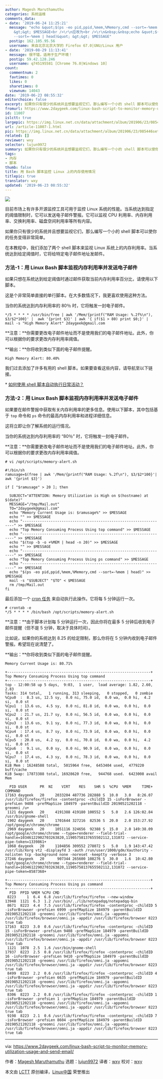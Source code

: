 ```yaml
---
author: Magesh Maruthamuthu
categories: 系统运维
comments_data:
- date: '2019-06-24 11:25:21'
  message: "echo &quot;$(ps -eo pid,ppid,%mem,%Memory,cmd --sort=-%mem | head)&quot;
    &gt;&gt; $MESSAGE<br />\r\n应改为<br />\r\n&nbsp;&nbsp;echo &quot;$(ps -eo pid,ppid,%mem,%cpu,cmd
    --sort=-%mem | head)&quot; &gt;&gt; $MESSAGE"
  postip: 162.105.95.56
  username: 来自北京北京大学的 Firefox 67.0|GNU/Linux 用户
- date: '2019-08-29 11:13:41'
  message: 很不错，适用于生产环境！
  postip: 59.42.128.246
  username: q745195581 [Chrome 76.0|Windows 10]
count:
  commentnum: 2
  favtimes: 0
  likes: 0
  sharetimes: 0
  viewnum: 14043
date: '2019-06-23 08:55:32'
editorchoice: false
excerpt: 如果你只有很少的系统并且想要监视它们，那么编写一个小的 shell 脚本可以使你的任务变得非常简单。
fromurl: https://www.2daygeek.com/linux-bash-script-to-monitor-memory-utilization-usage-and-send-email/
id: 11007
islctt: true
largepic: https://img.linux.net.cn/data/attachment/album/201906/23/085446setqkshf5zk0tn2x.jpg
url: /article-11007-1.html
pic: https://img.linux.net.cn/data/attachment/album/201906/23/085446setqkshf5zk0tn2x.jpg.thumb.jpg
related: []
reviewer: wxy
selector: lujun9972
summary: 如果你只有很少的系统并且想要监视它们，那么编写一个小的 shell 脚本可以使你的任务变得非常简单。
tags:
- 内存
- 脚本
thumb: false
title: 用 Bash 脚本监控 Linux 上的内存使用情况
titlepic: true
translator: wxy
updated: '2019-06-23 08:55:32'
---
```


![](/data/attachment/album/201906/23/085446setqkshf5zk0tn2x.jpg)


目前市场上有许多开源监控工具可用于监控 Linux 系统的性能。当系统达到指定的阈值限制时，它可以发送电子邮件警报。它可以监视 CPU 利用率、内存利用率、交换利用率、磁盘空间利用率等所有内容。


如果你只有很少的系统并且想要监视它们，那么编写一个小的 shell 脚本可以使你的任务变得非常简单。


在本教程中，我们添加了两个 shell 脚本来监视 Linux 系统上的内存利用率。当系统达到给定阈值时，它将给特定电子邮件地址发邮件。


### 方法-1：用 Linux Bash 脚本监视内存利用率并发送电子邮件


如果只想在系统达到给定阈值时通过邮件获取当前内存利用率百分比，请使用以下脚本。


这是个非常简单直接的单行脚本。在大多数情况下，我更喜欢使用这种方法。


当你的系统达到内存利用率的 80％ 时，它将触发一封电子邮件。



```
*/5 * * * * /usr/bin/free | awk '/Mem/{printf("RAM Usage: %.2f%\n"), $3/$2*100}' |  awk '{print $3}' | awk '{ if($1 > 80) print $0;}' | mail -s "High Memory Alert" 2daygeek@gmail.com
```

**注意：**你需要更改电子邮件地址而不是使用我们的电子邮件地址。此外，你可以根据你的要求更改内存利用率阈值。


**输出：**你将收到类似下面的电子邮件提醒。



```
High Memory Alert: 80.40%
```

我们过去添加了许多有用的 shell 脚本。如果要查看这些内容，请导航至以下链接。


 \* [如何使用 shell 脚本自动执行日常活动？](https://www.2daygeek.com/category/shell-script/)


### 方法-2：用 Linux Bash 脚本监视内存利用率并发送电子邮件


如果要在邮件警报中获取有关内存利用率的更多信息。使用以下脚本，其中包括基于 `top` 命令和 `ps` 命令的最高内存利用率和进程详细信息。


这将立即让你了解系统的运行情况。


当你的系统达到内存利用率的 “80％” 时，它将触发一封电子邮件。


**注意：**你需要更改电子邮件地址而不是使用我们的电子邮件地址。此外，你可以根据你的要求更改内存利用率阈值。



```
# vi /opt/scripts/memory-alert.sh

#!/bin/sh
ramusage=$(free | awk '/Mem/{printf("RAM Usage: %.2f\n"), $3/$2*100}'| awk '{print $3}')

if [ "$ramusage" > 20 ]; then

  SUBJECT="ATTENTION: Memory Utilization is High on $(hostname) at $(date)"
  MESSAGE="/tmp/Mail.out"
  TO="2daygeek@gmail.com"
  echo "Memory Current Usage is: $ramusage%" >> $MESSAGE
  echo "" >> $MESSAGE
  echo "------------------------------------------------------------------" >> $MESSAGE
  echo "Top Memory Consuming Process Using top command" >> $MESSAGE
  echo "------------------------------------------------------------------" >> $MESSAGE
  echo "$(top -b -o +%MEM | head -n 20)" >> $MESSAGE
  echo "" >> $MESSAGE
  echo "------------------------------------------------------------------" >> $MESSAGE
  echo "Top Memory Consuming Process Using ps command" >> $MESSAGE
  echo "------------------------------------------------------------------" >> $MESSAGE
  echo "$(ps -eo pid,ppid,%mem,%Memory,cmd --sort=-%mem | head)" >> $MESSAGE
  mail -s "$SUBJECT" "$TO" < $MESSAGE
  rm /tmp/Mail.out
fi
```

最后添加一个 [cron 任务](https://www.2daygeek.com/crontab-cronjob-to-schedule-jobs-in-linux/) 来自动执行此操作。它将每 5 分钟运行一次。



```
# crontab -e
*/5 * * * * /bin/bash /opt/scripts/memory-alert.sh
```

**注意：**由于脚本计划每 5 分钟运行一次，因此你将在最多 5 分钟后收到电子邮件提醒（但不是 5 分钟，取决于具体时间）。


比如说，如果你的系统达到 8.25 的给定限制，那么你将在 5 分钟内收到电子邮件警报。希望现在说清楚了。


**输出：**你将收到类似下面的电子邮件提醒。



```
Memory Current Usage is: 80.71%

+------------------------------------------------------------------+
Top Memory Consuming Process Using top command
+------------------------------------------------------------------+
top - 12:00:58 up 5 days,  9:03,  1 user,  load average: 1.82, 2.60, 2.83
Tasks: 314 total,   1 running, 313 sleeping,   0 stopped,   0 zombie
%Cpu0  :  8.3 us, 12.5 sy,  0.0 ni, 75.0 id,  0.0 wa,  0.0 hi,  4.2 si,  0.0 st
%Cpu1  : 13.6 us,  4.5 sy,  0.0 ni, 81.8 id,  0.0 wa,  0.0 hi,  0.0 si,  0.0 st
%Cpu2  : 21.7 us, 21.7 sy,  0.0 ni, 56.5 id,  0.0 wa,  0.0 hi,  0.0 si,  0.0 st
%Cpu3  : 13.6 us,  9.1 sy,  0.0 ni, 77.3 id,  0.0 wa,  0.0 hi,  0.0 si,  0.0 st
%Cpu4  : 17.4 us,  8.7 sy,  0.0 ni, 73.9 id,  0.0 wa,  0.0 hi,  0.0 si,  0.0 st
%Cpu5  : 20.8 us,  4.2 sy,  0.0 ni, 70.8 id,  0.0 wa,  0.0 hi,  4.2 si,  0.0 st
%Cpu6  :  9.1 us,  0.0 sy,  0.0 ni, 90.9 id,  0.0 wa,  0.0 hi,  0.0 si,  0.0 st
%Cpu7  : 17.4 us,  4.3 sy,  0.0 ni, 78.3 id,  0.0 wa,  0.0 hi,  0.0 si,  0.0 st
KiB Mem : 16248588 total,  5015964 free,  6453404 used,  4779220 buff/cache
KiB Swap: 17873388 total, 16928620 free,   944768 used.  6423008 avail Mem 

  PID USER      PR  NI    VIRT    RES    SHR S  %CPU  %MEM     TIME+ COMMAND
17163 daygeek   20     2033204 487736 282888 S  10.0   3.0   8:26.07 /usr/lib/firefox/firefox -contentproc -childID 15 -isForBrowser -prefsLen 9408 -prefMapSize 184979 -parentBuildID 20190521202118 -greomni /u+
 1121 daygeek   20     4191388 419180 100552 S   5.0   2.6 126:02.84 /usr/bin/gnome-shell
 1902 daygeek   20     1701644 327216  82536 S  20.0   2.0 153:27.92 /opt/google/chrome/chrome
 2969 daygeek   20     1051116 324656  92388 S  15.0   2.0 149:38.09 /opt/google/chrome/chrome --type=renderer --field-trial-handle=10346122902703263820,11905758137655502112,131072 --service-pipe-token=1339861+
 1068 daygeek   20     1104856 309552 278072 S   5.0   1.9 143:47.42 /usr/lib/Xorg vt2 -displayfd 3 -auth /run/user/1000/gdm/Xauthority -nolisten tcp -background none -noreset -keeptty -verbose 3
27246 daygeek   20      907344 265600 108276 S  30.0   1.6  10:42.80 /opt/google/chrome/chrome --type=renderer --field-trial-handle=10346122902703263820,11905758137655502112,131072 --service-pipe-token=8587368+

+------------------------------------------------------------------+
Top Memory Consuming Process Using ps command
+------------------------------------------------------------------+
  PID  PPID %MEM %CPU CMD
 8223     1  6.4  6.8 /usr/lib/firefox/firefox --new-window
13948  1121  6.3  1.2 /usr/bin/../lib/notepadqq/notepadqq-bin
 8671  8223  4.4  7.5 /usr/lib/firefox/firefox -contentproc -childID 5 -isForBrowser -prefsLen 6999 -prefMapSize 184979 -parentBuildID 20190521202118 -greomni /usr/lib/firefox/omni.ja -appomni /usr/lib/firefox/browser/omni.ja -appdir /usr/lib/firefox/browser 8223 true tab
17163  8223  3.0  0.6 /usr/lib/firefox/firefox -contentproc -childID 15 -isForBrowser -prefsLen 9408 -prefMapSize 184979 -parentBuildID 20190521202118 -greomni /usr/lib/firefox/omni.ja -appomni /usr/lib/firefox/browser/omni.ja -appdir /usr/lib/firefox/browser 8223 true tab
 1121  1078  2.5  1.6 /usr/bin/gnome-shell
17937  8223  2.5  0.8 /usr/lib/firefox/firefox -contentproc -childID 16 -isForBrowser -prefsLen 9410 -prefMapSize 184979 -parentBuildID 20190521202118 -greomni /usr/lib/firefox/omni.ja -appomni /usr/lib/firefox/browser/omni.ja -appdir /usr/lib/firefox/browser 8223 true tab
 8499  8223  2.2  0.6 /usr/lib/firefox/firefox -contentproc -childID 4 -isForBrowser -prefsLen 6635 -prefMapSize 184979 -parentBuildID 20190521202118 -greomni /usr/lib/firefox/omni.ja -appomni /usr/lib/firefox/browser/omni.ja -appdir /usr/lib/firefox/browser 8223 true tab
 8306  8223  2.2  0.8 /usr/lib/firefox/firefox -contentproc -childID 1 -isForBrowser -prefsLen 1 -prefMapSize 184979 -parentBuildID 20190521202118 -greomni /usr/lib/firefox/omni.ja -appomni /usr/lib/firefox/browser/omni.ja -appdir /usr/lib/firefox/browser 8223 true tab
 9198  8223  2.1  0.6 /usr/lib/firefox/firefox -contentproc -childID 7 -isForBrowser -prefsLen 8604 -prefMapSize 184979 -parentBuildID 20190521202118 -greomni /usr/lib/firefox/omni.ja -appomni /usr/lib/firefox/browser/omni.ja -appdir /usr/lib/firefox/browser 8223 true tab
```



---


via: <https://www.2daygeek.com/linux-bash-script-to-monitor-memory-utilization-usage-and-send-email/>


作者：[Magesh Maruthamuthu](https://www.2daygeek.com/author/magesh/) 选题：[lujun9972](https://github.com/lujun9972) 译者：[wxy](https://github.com/wxy) 校对：[wxy](https://github.com/wxy)


本文由 [LCTT](https://github.com/LCTT/TranslateProject) 原创编译，[Linux中国](https://linux.cn/) 荣誉推出